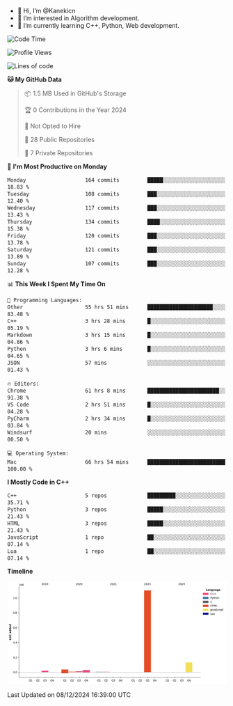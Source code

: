 - 👋 Hi, I’m @Kanekicn
- 👀 I’m interested in Algorithm development.
- 🌱 I’m currently learning C++, Python, Web development.

<!---
cotecsz/cotecsz is a ✨ special ✨ repository because its `README.md` (this file) appears on your GitHub profile.
You can click the Preview link to take a look at your changes.
--->

<!--START_SECTION:waka-->
![Code Time](http://img.shields.io/badge/Code%20Time-2%2C189%20hrs%203%20mins-blue)

![Profile Views](http://img.shields.io/badge/Profile%20Views-30-blue)

![Lines of code](https://img.shields.io/badge/From%20Hello%20World%20I%27ve%20Written-1.3%20million%20lines%20of%20code-blue)

**🐱 My GitHub Data** 

> 📦 1.5 MB Used in GitHub's Storage 
 > 
> 🏆 0 Contributions in the Year 2024
 > 
> 🚫 Not Opted to Hire
 > 
> 📜 28 Public Repositories 
 > 
> 🔑 7 Private Repositories 
 > 
📅 **I'm Most Productive on Monday** 

```text
Monday                   164 commits         █████░░░░░░░░░░░░░░░░░░░░   18.83 % 
Tuesday                  108 commits         ███░░░░░░░░░░░░░░░░░░░░░░   12.40 % 
Wednesday                117 commits         ███░░░░░░░░░░░░░░░░░░░░░░   13.43 % 
Thursday                 134 commits         ████░░░░░░░░░░░░░░░░░░░░░   15.38 % 
Friday                   120 commits         ███░░░░░░░░░░░░░░░░░░░░░░   13.78 % 
Saturday                 121 commits         ███░░░░░░░░░░░░░░░░░░░░░░   13.89 % 
Sunday                   107 commits         ███░░░░░░░░░░░░░░░░░░░░░░   12.28 % 
```


📊 **This Week I Spent My Time On** 

```text
💬 Programming Languages: 
Other                    55 hrs 51 mins      █████████████████████░░░░   83.48 % 
C++                      3 hrs 28 mins       █░░░░░░░░░░░░░░░░░░░░░░░░   05.19 % 
Markdown                 3 hrs 15 mins       █░░░░░░░░░░░░░░░░░░░░░░░░   04.86 % 
Python                   3 hrs 6 mins        █░░░░░░░░░░░░░░░░░░░░░░░░   04.65 % 
JSON                     57 mins             ░░░░░░░░░░░░░░░░░░░░░░░░░   01.43 % 

🔥 Editors: 
Chrome                   61 hrs 8 mins       ███████████████████████░░   91.38 % 
VS Code                  2 hrs 51 mins       █░░░░░░░░░░░░░░░░░░░░░░░░   04.28 % 
PyCharm                  2 hrs 34 mins       █░░░░░░░░░░░░░░░░░░░░░░░░   03.84 % 
Windsurf                 20 mins             ░░░░░░░░░░░░░░░░░░░░░░░░░   00.50 % 

💻 Operating System: 
Mac                      66 hrs 54 mins      █████████████████████████   100.00 % 
```

**I Mostly Code in C++** 

```text
C++                      5 repos             █████████░░░░░░░░░░░░░░░░   35.71 % 
Python                   3 repos             █████░░░░░░░░░░░░░░░░░░░░   21.43 % 
HTML                     3 repos             █████░░░░░░░░░░░░░░░░░░░░   21.43 % 
JavaScript               1 repo              ██░░░░░░░░░░░░░░░░░░░░░░░   07.14 % 
Lua                      1 repo              ██░░░░░░░░░░░░░░░░░░░░░░░   07.14 % 
```



**Timeline**

![Lines of Code chart](https://raw.githubusercontent.com/Kanekicn/Kanekicn/master/assets/bar_graph.png)


 Last Updated on 08/12/2024 16:39:00 UTC
<!--END_SECTION:waka-->
